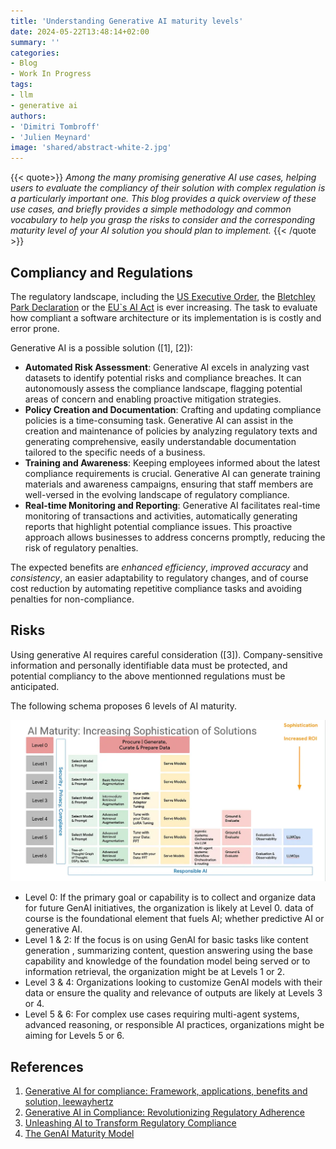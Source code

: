 ```yaml
---
title: 'Understanding Generative AI maturity levels'
date: 2024-05-22T13:48:14+02:00
summary: ''
categories:
- Blog
- Work In Progress
tags:
- llm
- generative ai
authors: 
- 'Dimitri Tombroff'
- 'Julien Meynard'
image: 'shared/abstract-white-2.jpg'
---
```


{{< quote>}}
*Among the many promising generative AI use cases, helping users to evaluate the compliancy of their 
solution  with complex regulation is a particularly important one. This blog provides a quick overview of these
use cases, and briefly provides a simple methodology and common vocabulary to help you grasp the risks
to consider and the corresponding maturity level of your AI solution you should plan to implement.*
{{< /quote >}}

## Compliancy and Regulations

The regulatory landscape, including the [US Executive Order](https://www.whitehouse.gov/briefing-room/presidential-actions/2023/10/30/executive-order-on-the-safe-secure-and-trustworthy-development-and-use-of-artificial-intelligence/), the [Bletchley Park Declaration](https://www.gov.uk/government/publications/ai-safety-summit-2023-the-bletchley-declaration/the-bletchley-declaration-by-countries-attending-the-ai-safety-summit-1-2-november-2023) or the [EU`s AI Act](https://digital-strategy.ec.europa.eu/en/policies/regulatory-framework-ai) is ever increasing. 
The task to evaluate how compliant a software architecture or its implementation is is costly and error prone. 

Generative AI is a possible  solution ([1], [2]): 

* **Automated Risk Assessment**: Generative AI excels in analyzing vast datasets to identify potential risks and compliance breaches. It can autonomously assess the compliance landscape, flagging potential areas of concern and enabling proactive mitigation strategies.
* **Policy Creation and Documentation**: Crafting and updating compliance policies is a time-consuming task. Generative AI can assist in the creation and maintenance of policies by analyzing regulatory texts and generating comprehensive, easily understandable documentation tailored to the specific needs of a business.
* **Training and Awareness**: Keeping employees informed about the latest compliance requirements is crucial. Generative AI can generate training materials and awareness campaigns, ensuring that staff members are well-versed in the evolving landscape of regulatory compliance.
* **Real-time Monitoring and Reporting**:
Generative AI facilitates real-time monitoring of transactions and activities, automatically generating reports that highlight potential compliance issues. This proactive approach allows businesses to address concerns promptly, reducing the risk of regulatory penalties.

The expected benefits are *enhanced efficiency*, *improved accuracy* and *consistency*, an easier adaptability to regulatory changes, and of course cost reduction by automating repetitive compliance tasks and avoiding penalties for non-compliance.


## Risks

Using generative AI requires careful consideration ([3]). Company-sensitive information and personally identifiable data must be protected, and potential compliancy to the above mentionned regulations must be  anticipated.

The following schema proposes 6 levels of AI maturity.

![AI maturity levels](AI-maturity-levels.webp)

* Level 0: If the primary goal or capability is to collect and organize data for future GenAI initiatives, the organization is likely at Level 0. data of course is the foundational element that fuels AI; whether predictive AI or generative AI.
* Level 1 & 2: If the focus is on using GenAI for basic tasks like content generation , summarizing content, question answering using the base capability and knowledge of the foundation model being served or to information retrieval, the organization might be at Levels 1 or 2.
* Level 3 & 4: Organizations looking to customize GenAI models with their data or ensure the quality and relevance of outputs are likely at Levels 3 or 4.
* Level 5 & 6: For complex use cases requiring multi-agent systems, advanced reasoning, or responsible AI practices, organizations might be aiming for Levels 5 or 6.

## References

1. [Generative AI for compliance: Framework, applications, benefits and solution, leewayhertz](https://www.leewayhertz.com/generative-ai-for-compliance/)
2. [Generative AI in Compliance: Revolutionizing Regulatory Adherence](https://medium.com/@iamamellstephen/generative-ai-in-compliance-revolutionizing-regulatory-adherence-c07801c64187)
3. [Unleashing AI to Transform Regulatory Compliance](https://www.kaizenreporting.com/adopting-ai-regulatory-compliance/)
4. [The GenAI Maturity Model](https://medium.com/@dr-arsanjani/the-genai-maturity-model-a1a42f6f390b)